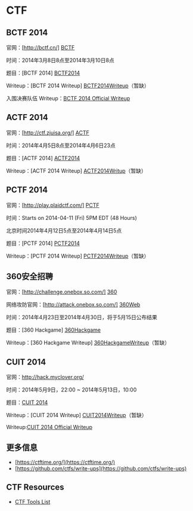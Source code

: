# CTF

## BCTF 2014

官网：[http://bctf.cn/] [BCTF]

[BCTF]:http://bctf.cn/

时间：2014年3月8日8点至2014年3月10日8点

题目：[BCTF 2014] [BCTF2014]

[BCTF2014]:/BCTF2014/BCTF.md

Writeup：[BCTF 2014 Writeup] [BCTF2014Writeup]（暂缺）

[BCTF2014Writeup]:/BCTF2014/BCTFWriteup.md

入围决赛队伍 Writeup：[BCTF 2014 Official Writeup](http://pan.baidu.com/s/1qW4Q0nM)

## ACTF 2014

官网：[http://ctf.zjuisa.org/] [ACTF]

[ACTF]:http://ctf.zjuisa.org/

时间：2014年4月5日8点至2014年4月6日23点

题目：[ACTF 2014] [ACTF2014]

[ACTF2014]:/ACTF2014/ACTF.md

Writeup：[ACTF 2014 Writeup] [ACTF2014Writup]（暂缺）

[ACTF2014Writup]:/ACTF2014/ACTFWritup.md

## PCTF 2014

官网：[http://play.plaidctf.com/] [PCTF]

[PCTF]:http://play.plaidctf.com/

时间：Starts on 2014-04-11 (Fri) 5PM EDT (48 Hours)

北京时间2014年4月12日5点至2014年4月14日5点

题目：[PCTF 2014] [PCTF2014]

[PCTF2014]:/PCTF2014/PCTF.md

Writeup：[PCTF 2014 Writeup] [PCTF2014Writeup]（暂缺）

[PCTF2014Writeup]:/PCTF2014/PCTFWriteup.md

## 360安全招聘

官网：[http://challenge.onebox.so.com/] [360]

[360]:http://challenge.onebox.so.com/

网络攻防官网：[http://attack.onebox.so.com/] [360Web]

[360Web]:http://attack.onebox.so.com/

时间：2014年4月23日至2014年4月30日，将于5月15日公布结果

题目：[360 Hackgame] [360Hackgame]

[360Hackgame]:/360Hackgame/360.md

Writeup：[360 Hackgame Writeup] [360HackgameWriteup]（暂缺）

[360HackgameWriteup]:/360Hackgame/360Writeup.md

## CUIT 2014

官网：<http://hack.myclover.org/>

时间：2014年5月9日，22:00 ~ 2014年5月13日，10:00

题目：[CUIT 2014](/CUIT2014/CUIT2014.md)

Writeup：[CUIT 2014 Writeup] [CUIT2014Writeup]（暂缺）

[CUIT2014Writeup]:/CUIT2014/CUIT2014Writeup.md

Writeup:[CUIT 2014 Official Writeup](http://pan.baidu.com/s/1o6v3daU)

## 更多信息

* [https://ctftime.org/](https://ctftime.org/)
* [https://github.com/ctfs/write-ups](https://github.com/ctfs/write-ups)

## CTF Resources

* [CTF Tools List](/ctf_tools_list.md)